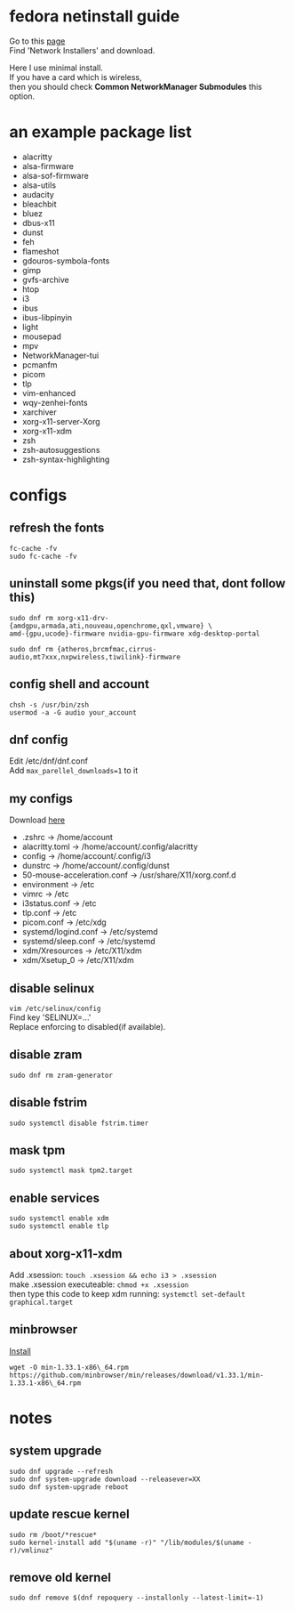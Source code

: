 # fedora netinstall guide

Go to this [page](https://alt.fedoraproject.org/)<br>
Find 'Network Installers' and download.<br>

Here I use minimal install.<br>
If you have a card which is wireless,<br>
then you should check **Common NetworkManager Submodules** this option.

# an example package list
- alacritty
- alsa-firmware
- alsa-sof-firmware
- alsa-utils
- audacity
- bleachbit
- bluez
- dbus-x11
- dunst
- feh
- flameshot
- gdouros-symbola-fonts
- gimp
- gvfs-archive
- htop
- i3
- ibus
- ibus-libpinyin
- light
- mousepad
- mpv
- NetworkManager-tui
- pcmanfm
- picom
- tlp
- vim-enhanced
- wqy-zenhei-fonts
- xarchiver
- xorg-x11-server-Xorg
- xorg-x11-xdm
- zsh
- zsh-autosuggestions
- zsh-syntax-highlighting

# configs

## refresh the fonts
```shell
fc-cache -fv
sudo fc-cache -fv
```

## uninstall some pkgs(if you need that, dont follow this)
```shell
sudo dnf rm xorg-x11-drv-{amdgpu,armada,ati,nouveau,openchrome,qxl,vmware} \
amd-{gpu,ucode}-firmware nvidia-gpu-firmware xdg-desktop-portal

sudo dnf rm {atheros,brcmfmac,cirrus-audio,mt7xxx,nxpwireless,tiwilink}-firmware
```

## config shell and account
```shell
chsh -s /usr/bin/zsh
usermod -a -G audio your_account
```

## dnf config
Edit /etc/dnf/dnf.conf<br>
Add `max_parellel_downloads=1` to it

## my configs
Download [here](https://cutt37.is-a.dev/files/fedora/config.zip)<br>
- .zshrc                        -> /home/account<br>
- alacritty.toml                -> /home/account/.config/alacritty<br>
- config                        -> /home/account/.config/i3<br>
- dunstrc                       -> /home/account/.config/dunst<br>
- 50-mouse-acceleration.conf    -> /usr/share/X11/xorg.conf.d<br>
- environment                   -> /etc<br>
- vimrc                         -> /etc<br>
- i3status.conf                 -> /etc<br>
- tlp.conf                      -> /etc<br>
- picom.conf                    -> /etc/xdg<br>
- systemd/logind.conf           -> /etc/systemd<br>
- systemd/sleep.conf            -> /etc/systemd<br>
- xdm/Xresources                -> /etc/X11/xdm<br>
- xdm/Xsetup\_0                 -> /etc/X11/xdm

## disable selinux
`vim /etc/selinux/config`<br>
Find key 'SELINUX=...'<br>
Replace enforcing to disabled(if available).

## disable zram
`sudo dnf rm zram-generator`

## disable fstrim
`sudo systemctl disable fstrim.timer`

## mask tpm
```shell
sudo systemctl mask tpm2.target
```

## enable services
```shell
sudo systemctl enable xdm
sudo systemctl enable tlp
```

## about xorg-x11-xdm
Add .xsession: `touch .xsession && echo i3 > .xsession`<br>
make .xsession executeable: `chmod +x .xsession`<br>
then type this code to keep xdm running: `systemctl set-default graphical.target`

## minbrowser
[Install](https://minbrowser.org/)<br>
```shell
wget -O min-1.33.1-x86\_64.rpm https://github.com/minbrowser/min/releases/download/v1.33.1/min-1.33.1-x86\_64.rpm
```

# notes

## system upgrade
```shell
sudo dnf upgrade --refresh
sudo dnf system-upgrade download --releasever=XX
sudo dnf system-upgrade reboot
```

## update rescue kernel
```shell
sudo rm /boot/*rescue*
sudo kernel-install add "$(uname -r)" "/lib/modules/$(uname -r)/vmlinuz"

```
## remove old kernel
`sudo dnf remove $(dnf repoquery --installonly --latest-limit=-1)`
